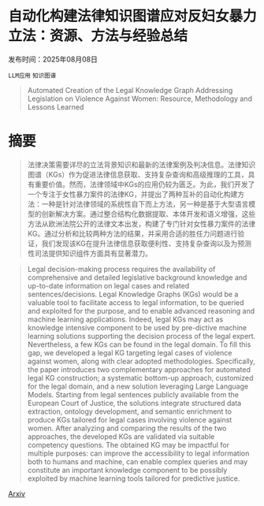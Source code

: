 # 自动化构建法律知识图谱应对反妇女暴力立法：资源、方法与经验总结

发布时间：2025年08月08日

`LLM应用` `知识图谱`

> Automated Creation of the Legal Knowledge Graph Addressing Legislation on Violence Against Women: Resource, Methodology and Lessons Learned

# 摘要

> 法律决策需要详尽的立法背景知识和最新的法律案例及判决信息。法律知识图谱（KGs）作为促进法律信息获取、支持复杂查询和高级推理的工具，具有重要价值。然而，法律领域中KGs的应用仍较为匮乏。为此，我们开发了一个专注于女性暴力案件的法律KG，并提出了两种互补的自动化构建方法：一种是针对法律领域的系统性自下而上方法，另一种是基于大型语言模型的创新解决方案。通过整合结构化数据提取、本体开发和语义增强，这些方法从欧洲法院公开的法律文本出发，构建了专门针对女性暴力案件的法律KG。通过分析和比较两种方法的结果，并采用合适的胜任力问题进行验证，我们发现该KG在提升法律信息获取便利性、支持复杂查询以及为预测性司法提供知识组件方面具有显著潜力。


> Legal decision-making process requires the availability of comprehensive and detailed legislative background knowledge and up-to-date information on legal cases and related sentences/decisions. Legal Knowledge Graphs (KGs) would be a valuable tool to facilitate access to legal information, to be queried and exploited for the purpose, and to enable advanced reasoning and machine learning applications. Indeed, legal KGs may act as knowledge intensive component to be used by pre-dictive machine learning solutions supporting the decision process of the legal expert. Nevertheless, a few KGs can be found in the legal domain. To fill this gap, we developed a legal KG targeting legal cases of violence against women, along with clear adopted methodologies. Specifically, the paper introduces two complementary approaches for automated legal KG construction; a systematic bottom-up approach, customized for the legal domain, and a new solution leveraging Large Language Models. Starting from legal sentences publicly available from the European Court of Justice, the solutions integrate structured data extraction, ontology development, and semantic enrichment to produce KGs tailored for legal cases involving violence against women. After analyzing and comparing the results of the two approaches, the developed KGs are validated via suitable competency questions. The obtained KG may be impactful for multiple purposes: can improve the accessibility to legal information both to humans and machine, can enable complex queries and may constitute an important knowledge component to be possibly exploited by machine learning tools tailored for predictive justice.

[Arxiv](https://arxiv.org/abs/2508.06368)